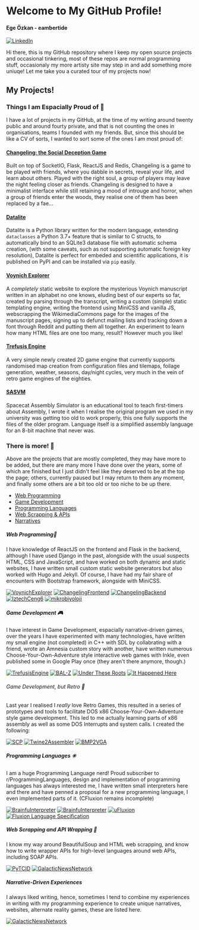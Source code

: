 # Welcome to My GitHub Profile!

#### Ege Özkan - eambertide

<a href="https://www.linkedin.com/in/egeozkan/"><img alt="LinkedIn" src="https://img.shields.io/badge/linkedin%20-%230077B5.svg?&style=for-the-badge&logo=linkedin&logoColor=white"/></a>

Hi there, this is my GitHub repository where I keep my open source projects and occasional tinkering, most of these repos are normal programming stuff, occasionaly my more artisty site may step in and add something more uniuqe! Let me take you a curated tour of my projects now!

## My Projects!

### Things I am Espacially Proud of 🌠

I have a lot of projects in my GitHub, at the time of my writing around twenty public and around fourty private, and that is not counting the ones in organisations, teams I founded with my friends. But, since this should be like a CV of sorts, I wanted to sort some of the ones I am most proud of:

#### [Changeling: the Social Deception Game](#)

Built on top of SocketIO, Flask, ReactJS and Redis, Changeling is a game to be played with friends, where you dabble in secrets, reveal your life, and learn about others. Played with the right soul, a group of players may leave the night feeling closer as friends. Changeling is designed to have a minimalist interface while still retaining a mood of introuge and horror, when a group of friends enter the woods, they realise one of them has been replaced by a fae...

#### [Datalite](https://github.com/ambertide/datalite)

Datalite is a Python library written for the modern language, extending `dataclasses` a Python 3.7+ feature that is similar to C structs, to automatically bind to an SQLite3 database file with automatic schema creation, (with some caveats, such as not supporting automatic foreign key resolution), Datalite is perfect for embeded and scientific applications, it is published on PyPI and can be installed via `pip` easily.

#### [Voynich Explorer](https://github.com/ambertide/VoynichExplorer)

A *completely* static website to explore the mysterious Voynich manuscript written in an alphabet no one knows, eluding best of our experts so far, created by parsing through the transcript, writing a custom (simple) static templating engine, writing the frontend using MiniCSS and vanilla JS, webscrapping the WikimediaCommons page for the images of the manuscript pages, signing up to defunct mailing lists and tracking down a font through Reddit and putting them all together. An experiment to learn how many HTML files are one too many, result? However much you like!

#### [Trefusis Engine](https://github.com/ProjectAras/TrefusisEngine)

A very simple newly created 2D game engine that currently supports randomised map creation from configuration files and tilemaps, foilage generation, weather, seasons, day/night cycles, very much in the vein of retro game engines of the eighties.

#### [SASVM](https://github.com/ambertide/SASVM)

Spacecat Assembly Simulator is an educational tool to teach first-timers about Assembly, I wrote it when I realise the original program we used in my university was getting too old to work properly, this one fully supports the files of the older program. Language itself is a simplified assembly language for an 8-bit machine that never was.



### There is more! 🙌

Above are the projects that are mostly completed, they may have more to be added, but there are many more I have done over the years, some of which are finished but I just didn't feel like they deserved to be at the top the page; others, currently paused but I may return to them any moment, and finally some others are a bit too old or too niche to be up there.

* [Web Programming](#web-programming)
* [Game Development](#game-development)
* [Programming Languages](#programming-languages)
* [Web Scrapping & APIs](#web-scrapping-and-api-wrapping)
* [Narratives](#narrative-driven-experiences)

##### Web Programming🔗

I have knowledge of ReactJS on the frontend and Flask in the backend, although I have used Django in the past, alongside with the usual suspects HTML, CSS and JavaScript, and have worked on both dynamic and static websites, I have written small custom static website generators but also worked with Hugo and Jekyll. Of course, I have had my fair share of encounters with Bootstrap framework, alongside with MiniCSS.
 
[![VoynichExplorer](https://github-readme-stats.vercel.app/api/pin/?username=ambertide&repo=VoynichExplorer)](https://github.com/ambertide/VoynichExplorer)
[![ChangelingFrontend](https://github-readme-stats.vercel.app/api/pin/?username=ambertide&repo=ChangelingFrontend)](https://github.com/ambertide/ChangelingFrontend)
[![ChangelingBackend](https://github-readme-stats.vercel.app/api/pin/?username=ambertide&repo=ChangelingBackend)](https://github.com/ambertide/ChangelingBackend)
[![IztechCeng6](https://github-readme-stats.vercel.app/api/pin/?username=ambertide&repo=IztechCeng6)](https://github.com/ambertide/IztechCeng6)
[![mikrobiyoloji](https://github-readme-stats.vercel.app/api/pin/?username=ambertide&repo=mikrobiyoloji)](https://github.com/ambertide/mikrobiyoloji)

##### Game Development 🎮

I have interest in Game Development, espacially narrative-driven games, over the years I have experimented with many technologies, have written my small engine (not completed) in C++ with SDL by collabrating with a friend, wrote an Amnesia custom story with another, have written numerous Choose-Your-Own-Adventure style interactive web games with Inkle, even published some in Google Play once (they aren't there anymore, though.) 

[![TrefusisEngine](https://github-readme-stats.vercel.app/api/pin/?username=ProjectAras&repo=TrefusisEngine)](https://github.com/ProjectAras/TrefusisEngine)
[![BAL-Z](https://github-readme-stats.vercel.app/api/pin/?username=DuskyPavement&repo=BAL-Z)](https://github.com/DuskyPavement/BAL-Z)
[![Under These Roots](https://github-readme-stats.vercel.app/api/pin/?username=ambertide&repo=Under-These-Roots)](https://github.com/ambertide/Under-These-Roots)
[![It Happened Here](https://github-readme-stats.vercel.app/api/pin/?username=ambertide&repo=ItHappenedHere)](https://github.com/ambertide/ItHappenedHere)

###### Game Development, but Retro 👾

Last year I realised I *really* love Retro Games, this resulted in a series of prototypes and tools to facilitate DOS x86 Choose-Your-Own-Adventure style game development. This led to me actually learning parts of x86 assembly as well as some DOS Interrupts and system calls. I created the following:

[![SCP](https://github-readme-stats.vercel.app/api/pin/?username=ADA86Games&repo=SCP-AfterTheMasqurade)](https://github.com/ADA86Games/SCP-AfterTheMasqurade)
[![Twine2Assembler](https://github-readme-stats.vercel.app/api/pin/?username=ADA86Games&repo=Twine2Assembler)](https://github.com/ADA86Games/Twine2Assembler)
[![BMP2VGA](https://github-readme-stats.vercel.app/api/pin/?username=ADA86Games&repo=BMP2VGA)](https://github.com/ADA86Games/BMP2VGA)


##### Programming Languages ✳️

I am a huge Programming Language nerd! Proud subscriber to r/ProgrammingLanguages, design and implementation of programming languages has always interested me, I have written small interpreters here and there and have penned a proposal for a new programming language, I even implemented parts of it. (CFluxion remains incomplete)

[![BrainfuInterpreter](https://github-readme-stats.vercel.app/api/pin/?username=ambertide&repo=SASVM)](https://github.com/ambertide/SASVM)
[![BrainfuInterpreter](https://github-readme-stats.vercel.app/api/pin/?username=ambertide&repo=BrainfuInterpreter)](https://github.com/ambertide/BrainfuInterpreter)
[![uFluxion](https://github-readme-stats.vercel.app/api/pin/?username=FluxionLanguage&repo=uFluxion)](https://github.com/FluxionLanguage/uFluxion)
[![Fluxion Language Specification](https://github-readme-stats.vercel.app/api/pin/?username=FluxionLanguage&repo=LanguageSpecification)](https://github.com/FluxionLanguage/LanguageSpecification)

##### Web Scrapping and API Wrapping 🤖

I know my way around BeautifulSoup and HTML web scrapping, and know how to write wrapper APIs for high-level languages around web APIs, including SOAP APIs.

[![PyTCID](https://github-readme-stats.vercel.app/api/pin/?username=ambertide&repo=PyTCID)](https://github.com/ambertide/PyTCID)
[![GalacticNewsNetwork](https://github-readme-stats.vercel.app/api/pin/?username=ambertide&repo=GalacticNewsNetwork)](https://github.com/ambertide/GalacticNewsNetwork)

##### Narrative-Driven Experiences

I always liked writing, hence, sometimes I tend to combine my experiences in writing with my programming experience to create unique narratives, websites, alternate reality games, these are listed here.

[![GalacticNewsNetwork](https://github-readme-stats.vercel.app/api/pin/?username=ambertide&repo=RahiAzap)](https://github.com/ambertide/RahiAzap)


